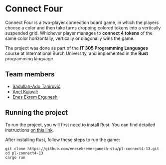# Connect Four

Connect Four is a two-player connection board game, in which the players choose a color and then take turns dropping colored tokens into a vertically suspended grid. 
Whichever player manages to **connect 4 tokens** of the same color horizontally, vertically or diagonally wins the game.

The project was done as part of the **IT 305 Programming Languages** course at International Burch University, and implemented in the **Rust** programming language.

## Team members
- [Sadullah-Ado Tahirović](https://github.com/adotahirovich)
- [Anel Kujović](https://github.com/AnelDeveloper)
- [Enes Ekrem Ergunesh](https://github.com/enesekremergunesh-stu)

## Running the project

To run the project, you will first need to install Rust. You can find detailed instructions [on this link](https://doc.rust-lang.org/book/ch01-01-installation.html). 

After installing Rust, follow these steps to run the game:
```
git clone https://github.com/enesekremergunesh-stu/pl-connect4-13.git
cd pl-connect4-13
cargo run
```
